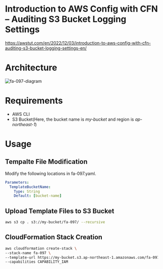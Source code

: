 # Introduction to AWS Config with CFN – Auditing S3 Bucket Logging Settings

https://awstut.com/en/2022/12/03/introduction-to-aws-config-with-cfn-auditing-s3-bucket-logging-settings-en/

# Architecture

![fa-097-diagram](https://user-images.githubusercontent.com/84276199/205404205-bbfcec79-cb4a-407a-ac15-770d95e523fd.png)

# Requirements

* AWS CLI
* S3 Bucket(Here, the bucket name is *my-bucket* and region is *ap-northeast-1*)

# Usage

## Tempalte File Modification

Modify the following locations in fa-097.yaml.

```yaml
Parameters:
  TemplateBucketName:
    Type: String
    Default: [bucket-name]
```

## Upload  Template Files to S3 Bucket

```bash
aws s3 cp . s3://my-bucket/fa-097/ --recursive
```

## CloudFormation Stack Creation

```bash
aws cloudformation create-stack \
--stack-name fa-097 \
--template-url https://my-bucket.s3.ap-northeast-1.amazonaws.com/fa-097/fa-097.yaml \
--capabilities CAPABILITY_IAM
```
